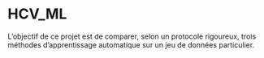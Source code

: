 # HCV_ML
L’objectif de ce projet est de comparer, selon un protocole rigoureux, trois méthodes d’apprentissage automatique sur un jeu de données particulier.
